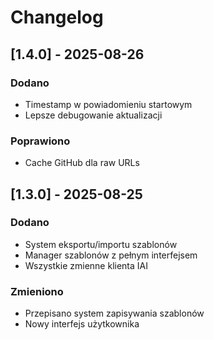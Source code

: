 # Changelog

## [1.4.0] - 2025-08-26
### Dodano
- Timestamp w powiadomieniu startowym
- Lepsze debugowanie aktualizacji

### Poprawiono
- Cache GitHub dla raw URLs

## [1.3.0] - 2025-08-25
### Dodano
- System eksportu/importu szablonów
- Manager szablonów z pełnym interfejsem
- Wszystkie zmienne klienta IAI

### Zmieniono
- Przepisano system zapisywania szablonów
- Nowy interfejs użytkownika
